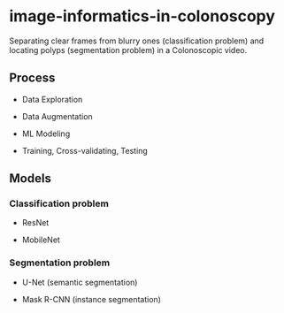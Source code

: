 # image-informatics-in-colonoscopy

Separating clear frames from blurry ones (classification problem) and locating polyps (segmentation problem) in a Colonoscopic video.

## Process

- Data Exploration

- Data Augmentation

- ML Modeling

- Training, Cross-validating, Testing

## Models

### Classification problem

- ResNet

- MobileNet

### Segmentation problem

- U-Net (semantic segmentation)

- Mask R-CNN (instance segmentation)